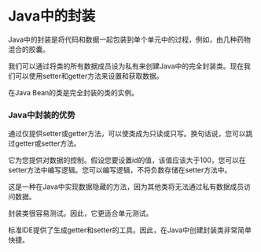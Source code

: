 # Java中的封装
Java中的封装是将代码和数据一起包装到单个单元中的过程，例如，由几种药物混合的胶囊。
 
我们可以通过将类的所有数据成员设为私有来创建Java中的完全封装类。现在我们可以使用setter和getter方法来设置和获取数据。

在Java Bean的类是完全封装的类的实例。

### Java中封装的优势
通过仅提供setter或getter方法，可以使类成为只读或只写。换句话说，您可以跳过getter或setter方法。

它为您提供对数据的控制。假设您要设置id的值，该值应该大于100，您可以在setter方法中编写逻辑。您可以编写逻辑，不将负数存储在setter方法中。

这是一种在Java中实现数据隐藏的方法，因为其他类将无法通过私有数据成员访问数据。

封装类很容易测试。因此，它更适合单元测试。

标准IDE提供了生成getter和setter的工具。因此，在Java中创建封装类非常简单快捷。